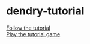 # dendry-tutorial

[Follow the tutorial](https://smwhr.notion.site/How-to-Dendry-188e7e39a961497fb2d0a0deee0c21a0)  
[Play the tutorial game](https://smwhr.github.io/dendry-tutorial/)
